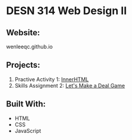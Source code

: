 # DESN 314 Web Design II
## Website:
wenleeqc.github.io

## Projects:
1. Practive Activity 1: [InnerHTML](https://wenleeqc.github.io/innerHTML/)
2. Skills Assignment 2: [Let's Make a Deal Game](https://wenleeqc.github.io/lets-make-a-deal/)

## Built With:
- HTML
- CSS
- JavaScript